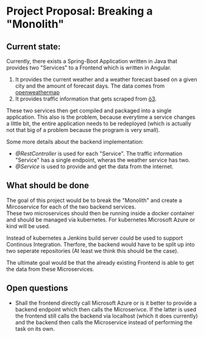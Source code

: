 # Project Proposal: Breaking a "Monolith"

## Current state:
Currently, there exists a Spring-Boot Application written in Java that provides two "Services" to a Frontend which is written in Angular.

   1. It provides the current weather and a weather forecast based on a given city and the amount of forecast days. The data comes from [openweathermap](https://openweathermap.org)
   2. It provides traffic information that gets scraped from [ö3](https://oe3.orf.at/verkehr/).
   
These two services then get compiled and packaged into a single application. This also is the problem, because everytime a service changes a little bit, the entire application needs to be redeployed (which is actually not that big of a problem because the program is very small).

Some more details about the backend implementation:
* _@RestController_ is used for each "Service". The traffic information "Service" has a single endpoint, wheras the weather service has two.
* _@Service_ is used to provide and get the data from the internet.

## What should be done
The goal of this project would be to break the "Monolith" and create a Mircoservice for each of the two backend services.  \
These two microservices should then be running inside a docker container and should be managed via kubernetes. For kubernetes Microsoft Azure or kind will be used.

Instead of kubernetes a Jenkins build server could be used to support Continous Integration. Therfore, the backend would have to be split up into two seperate repositories (At least we think this should be the case).

The ultimate goal would be that the already existing Frontend is able to get the data from these Microservices. 

## Open questions
* Shall the frontend directly call Microsoft Azure or is it better to provide a backend endpoint which then calls the Microserivce. If the latter is used the frontend still calls the backend via localhost (which it does currently) and the backend then calls the Microservice instead of performing the task on its own.
